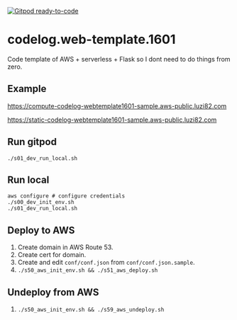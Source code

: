 [![Gitpod ready-to-code](https://img.shields.io/badge/Gitpod-ready--to--code-blue?logo=gitpod)](https://gitpod.io/#https://github.com/luzi82/codelog.flask)

# codelog.web-template.1601

Code template of AWS + serverless + Flask so I dont need to do things from zero.

## Example

https://compute-codelog-webtemplate1601-sample.aws-public.luzi82.com

https://static-codelog-webtemplate1601-sample.aws-public.luzi82.com

## Run gitpod

```
./s01_dev_run_local.sh
```

## Run local

```
aws configure # configure credentials
./s00_dev_init_env.sh
./s01_dev_run_local.sh
```

## Deploy to AWS

1. Create domain in AWS Route 53.
1. Create cert for domain.
1. Create and edit `conf/conf.json` from `conf/conf.json.sample`.
1. `./s50_aws_init_env.sh && ./s51_aws_deploy.sh`

## Undeploy from AWS

1. `./s50_aws_init_env.sh && ./s59_aws_undeploy.sh`
